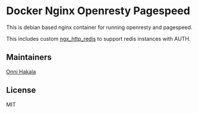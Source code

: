# Docker Nginx Openresty Pagespeed
This is debian based nginx container for running openresty and pagespeed.

This includes custom [ngx_http_redis](https://github.com/onnimonni/nginx-redis-module) to support redis instances with AUTH.

## Maintainers
[Onni Hakala](https://github.com/onnimonni)

## License
MIT
